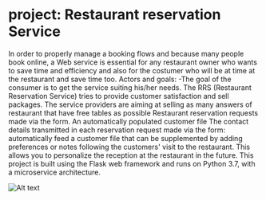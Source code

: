 
# project: Restaurant reservation Service
 In order to properly manage a booking flows and because many people book online, a Web service is essential for any restaurant owner who wants to save time and efficiency and also for the costumer who will be at time at the restaurant and save time too.
Actors and goals:
-The goal of the consumer is to get the service suiting his/her needs.
The RRS (Restaurant Reservation Service) tries to provide customer satisfaction and sell packages.
The service providers are aiming at selling as many answers of restaurant that have free tables as possible
Restaurant reservation requests made via the form.
An automatically populated customer file
The contact details transmitted in each reservation request made via the form: automatically feed a customer file that can be supplemented by adding preferences or notes following the customers' visit to the restaurant. This allows you to personalize the reception at the restaurant in the future.
 This project is built using the Flask web framework and runs on Python 3.7, with a microservice architecture.
 
 ![Alt text](https://user-images.githubusercontent.com/44622921/48508685-76eb6980-e84f-11e8-87e0-56911143ff9e.jpg "Fig 1")
